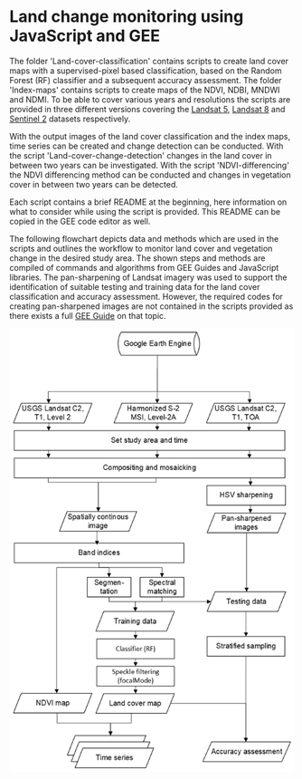 # Land change monitoring using JavaScript and GEE

The folder 'Land-cover-classification' contains scripts to create land cover maps with a supervised-pixel based classification, based on the Random Forest (RF) classifier and a subsequent accuracy assessment. The folder 'Index-maps' contains scripts to create maps of the NDVI, NDBI, MNDWI and NDMI. To be able to cover various years and resolutions the scripts are provided in three different versions covering the [Landsat 5](https://developers.google.com/earth-engine/datasets/catalog/LANDSAT_LT05_C02_T1_L2), [Landsat 8](https://developers.google.com/earth-engine/datasets/catalog/LANDSAT_LC08_C02_T1_L2) and [Sentinel 2](https://developers.google.com/earth-engine/datasets/catalog/COPERNICUS_S2_SR) datasets respectively. 

With the output images of the land cover classification and the index maps, time series can be created and change detection can be conducted. With the script 'Land-cover-change-detection' changes in the land cover in between two years can be investigated. With the script 'NDVI-differencing' the NDVI differencing method can be conducted and changes in vegetation cover in between two years can be detected.

Each script contains a brief README at the beginning, here information on what to consider while using the script is provided. This README can be copied in the GEE code editor as well.

The following flowchart depicts data and methods which are used in the scripts and outlines the workflow to monitor land cover and vegetation change in the desired study area. The shown steps and methods are compiled of commands and algorithms from GEE Guides and JavaScript libraries. The pan-sharpening of Landsat imagery was used to support the identification of suitable testing and training data for the land cover classification and accuracy assessment. However, the required codes for creating pan-sharpened images are not contained in the scripts provided as there exists a full [GEE Guide](https://developers.google.com/earth-engine/guides/image_transforms) on that topic.

![Workflow](https://github.com/steichtmann/Land-change-monitoring-using-JavaScript-and-GEE-/blob/32113d81db9e18b4d4983a30a9fcd91295773cf5/Workflow-land-change-monitoring.png)


